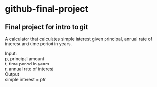 # github-final-project
## Final project for intro to git
A calculator that calculates simple interest given principal, annual rate of interest and time period in years.

Input:  
   p, principal amount  
   t, time period in years  
   r, annual rate of interest  
Output  
   simple interest = p*t*r  
